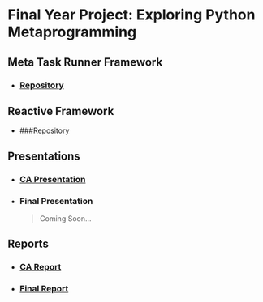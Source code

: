# Final Year Project: Exploring Python Metaprogramming

## Meta Task Runner Framework
- ### [Repository](https://github.com/CFSY/meta_task_runner)

## Reactive Framework
- ###[Repository](https://github.com/CFSY/meta-reactive)

## Presentations
- ### [CA Presentation](https://cfsy.github.io/fyp-presentations/1)
- ### Final Presentation
    >Coming Soon...

## Reports
- ### [CA Report](resources/reports/FYP_CA_Report.pdf)
- ### [Final Report](resources/reports/FYP_Final_Report.pdf)
